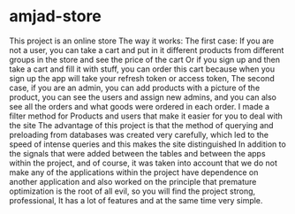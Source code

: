 # amjad-store
This project is an online store The way it works: The first case: If you are not a user, you can take a cart and put in it different products from different groups in the store and see the price of the cart Or if you sign up and then take a cart and fill it with stuff, you can order this cart because when you sign up the app will take your refresh token or access token, The second case, if you are an admin, you can add products with a picture of the product, you can see the users and assign new admins, and you can also see all the orders and what goods were ordered in each order. I made a filter method for Products and users that make it easier for you to deal with the site The advantage of this project is that the method of querying and preloading from databases was created very carefully, which led to the speed of intense queries and this makes the site distinguished In addition to the signals that were added between the tables and between the apps within the project, and of course, it was taken into account that we do not make any of the applications within the project have dependence on another application and also worked on the principle that premature optimization is the root of all evil, so you will find the project strong, professional, It has a lot of features and at the same time very simple.
